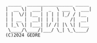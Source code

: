 
      _____  _________________ _____ 
     |  __ \|  ___|  _  \ ___ \  ___|
     | |  \/| |__ | | | | |_/ / |__  
     | | __ |  __|| | | |    /|  __| 
     | |_\ \| |___| |/ /| |\ \| |___ 
      \____/\____/|___/ \_| \_\____/ 
     (C)2024 GEDRE                         
     
